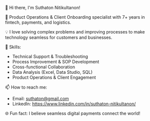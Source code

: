  👋 Hi there, I'm Suthaton Nitikultanon!

🚀 Product Operations & Client Onboarding specialist with 7+ years in fintech, payments, and logistics.

💡 I love solving complex problems and improving processes to make technology seamless for customers and businesses.

🔧 Skills:
- Technical Support & Troubleshooting
- Process Improvement & SOP Development
- Cross-functional Collaboration
- Data Analysis (Excel, Data Studio, SQL)
- Product Operations & Client Engagement

📫 How to reach me:
- Email: suthaton@gmail.com
- LinkedIn: https://www.linkedin.com/in/suthaton-nitikultanon/

🌐 Fun fact:
I believe seamless digital payments connect the world!
